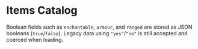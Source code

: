 # Items Catalog

Boolean fields such as `enchantable`, `armour`, and `ranged` are stored
as JSON booleans (`true`/`false`). Legacy data using `"yes"`/`"no"` is
still accepted and coerced when loading.
